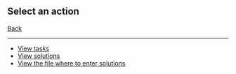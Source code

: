<h2>Select an action</h2>

[Back](../../README.md)

********************************************************************************
+ [View tasks](Photo/E1S1CPhoto.md)
+ [View solutions](Decisions)
+ [View the file where to enter solutions](Exam.v2/Exam.v2/src/ru/vsu/cs/course1)
